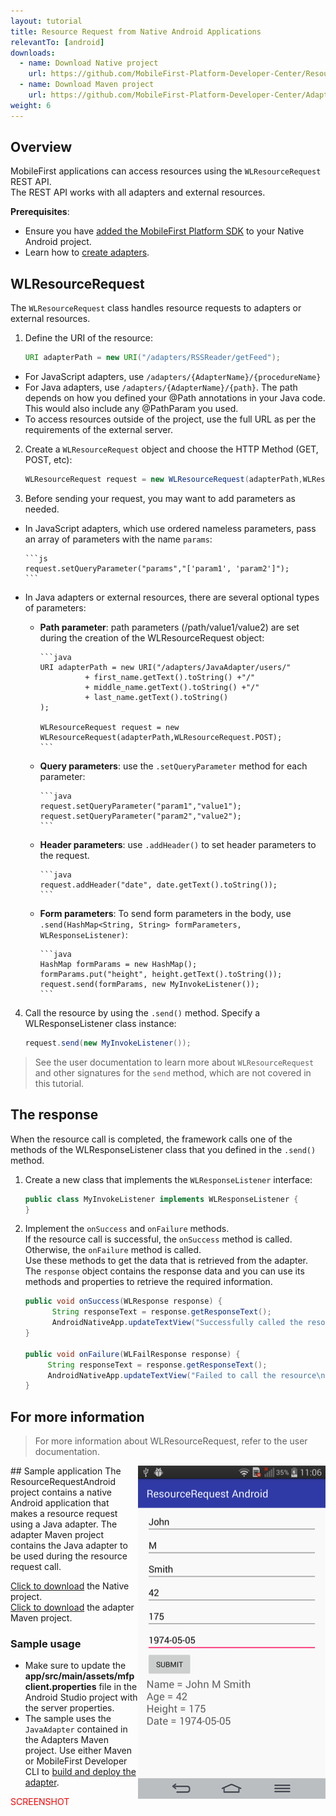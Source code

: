 ```yaml
---
layout: tutorial
title: Resource Request from Native Android Applications
relevantTo: [android]
downloads:
  - name: Download Native project
    url: https://github.com/MobileFirst-Platform-Developer-Center/ResourceRequestAndroid/tree/release80
  - name: Download Maven project
    url: https://github.com/MobileFirst-Platform-Developer-Center/Adapters/tree/release80
weight: 6
---
```

## Overview
MobileFirst applications can access resources using the `WLResourceRequest` REST API.  
The REST API works with all adapters and external resources.

**Prerequisites**: 

- Ensure you have [added the MobileFirst Platform SDK](../../adding-the-mfpf-sdk/adding-the-mfpf-sdk-to-android-applications) to your Native Android project.
- Learn how to [create adapters](../../adapters/adapters-overview/).

## WLResourceRequest
The `WLResourceRequest` class handles resource requests to adapters or external resources.

1. Define the URI of the resource:

    ```java
    URI adapterPath = new URI("/adapters/RSSReader/getFeed");
    ```
 * For JavaScript adapters, use `/adapters/{AdapterName}/{procedureName}`
 * For Java adapters, use `/adapters/{AdapterName}/{path}`. The path depends on how you defined your @Path annotations in your Java code. This would also include any @PathParam you used.
 * To access resources outside of the project, use the full URL as per the requirements of the external server.

2. Create a `WLResourceRequest` object and choose the HTTP Method (GET, POST, etc):

    ```Java
    WLResourceRequest request = new WLResourceRequest(adapterPath,WLResourceRequest.GET);
    ```
3. Before sending your request, you may want to add parameters as needed.

  * In JavaScript adapters, which use ordered nameless parameters, pass an array of parameters with the name `params`:

        ```js
        request.setQueryParameter("params","['param1', 'param2']");
        ```
  * In Java adapters or external resources, there are several optional types of parameters:

    * **Path parameter**: path parameters (/path/value1/value2) are set during the creation of the WLResourceRequest object:

          ```java
          URI adapterPath = new URI("/adapters/JavaAdapter/users/"
                    + first_name.getText().toString() +"/"
                    + middle_name.getText().toString() +"/"
                    + last_name.getText().toString()
          );

          WLResourceRequest request = new WLResourceRequest(adapterPath,WLResourceRequest.POST);
          ```

    * **Query parameters**: use the `.setQueryParameter` method for each parameter:

          ```java
          request.setQueryParameter("param1","value1");
          request.setQueryParameter("param2","value2");
          ```

    * **Header parameters**: use `.addHeader()` to set header parameters to the request.

          ```java
          request.addHeader("date", date.getText().toString());
          ```

    * **Form parameters**: To send form parameters in the body, use `.send(HashMap<String, String> formParameters, WLResponseListener)`:  

          ```java
          HashMap formParams = new HashMap();
          formParams.put("height", height.getText().toString());
          request.send(formParams, new MyInvokeListener());
          ```    

4. Call the resource by using the `.send()` method. Specify a WLResponseListener class instance:

    ```java
    request.send(new MyInvokeListener());
    ```

> See the user documentation to learn more about `WLResourceRequest` and other signatures for the `send` method, which are not covered in this tutorial.

## The response
When the resource call is completed, the framework calls one of the methods of the WLResponseListener class that you defined in the `.send()` method.

1. Create a new class that implements the `WLResponseListener` interface:

    ```java
    public class MyInvokeListener implements WLResponseListener {
    }
    ```

2. Implement the `onSuccess` and `onFailure` methods.  
If the resource call is successful, the `onSuccess` method is called. Otherwise, the `onFailure` method is called.  
Use these methods to get the data that is retrieved from the adapter.  
The `response` object contains the response data and you can use its methods and properties to retrieve the required information.

    ```java
    public void onSuccess(WLResponse response) {
          String responseText = response.getResponseText();
          AndroidNativeApp.updateTextView("Successfully called the resource\n" + responseText);
    }

    public void onFailure(WLFailResponse response) {
         String responseText = response.getResponseText();
         AndroidNativeApp.updateTextView("Failed to call the resource\n" + responseText);
    }
    ```

## For more information
> For more information about WLResourceRequest, refer to the user documentation.

<img alt="Image of the sample application" src="ResourceRequestAndroid.png" style="float:right"/>
## Sample application
The ResourceRequestAndroid project contains a native Android application that makes a resource request using a Java adapter.  
The adapter Maven project contains the Java adapter to be used during the resource request call.

[Click to download](https://github.com/MobileFirst-Platform-Developer-Center/ResourceRequestAndroid/tree/release80) the Native project.  
[Click to download](https://github.com/MobileFirst-Platform-Developer-Center/Adapters/tree/release80) the adapter Maven project.

### Sample usage
* Make sure to update the **app/src/main/assets/mfpclient.properties** file in the Android Studio project with the server properties.
* The sample uses the `JavaAdapter` contained in the Adapters Maven project. Use either Maven or MobileFirst Developer CLI to [build and deploy the adapter](../../creating-adapters/).

<span style = "color:red">SCREENSHOT</span>
